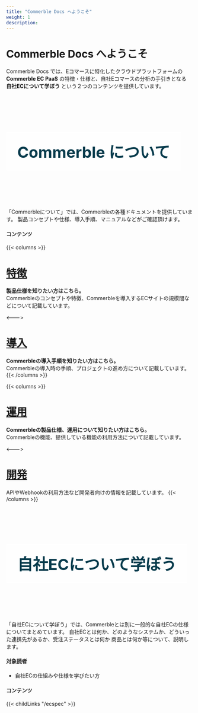 ```yaml
---
title: "Commerble Docs へようこそ"
weight: 1
description: 
---
```

# Commerble Docs へようこそ
Commerble Docs では、Eコマースに特化したクラウドプラットフォームの  **Commerble EC PaaS** の特徴・仕様と、自社Eコマースの分析の手引きとなる **自社ECについて学ぼう** という２つのコンテンツを提供しています。

<style>
.hero {
 width: 100%;
 padding: 70px 0;
 background-repeat:no-repeat;
 background-position : 50% 30%;
 background-size: cover;
}
.hero-span {
 display: inline-block;
 color: #073b4c;
 font-size: 2.6rem;
 font-weight: bold;
 padding: 20px 30px;
 border-top: 2px solid #fff;
 border-bottom: 2px solid #fff;
 background-color: rgba(255, 255, 255, 0.6);
}
</style>

<div class="hero" style="background-image:url('commerble_hero.jpeg')">
  <h2>
    <span class="hero-span">Commerble について</span>
  </h2>
</div>

「Commerbleについて」では、Commerbleの各種ドキュメントを提供しています。
製品コンセプトや仕様、導入手順、マニュアルなどがご確認頂けます。



#### コンテンツ

{{< columns >}}
# [特徴](./commerble/features)
**製品仕様を知りたい方はこちら。**  
Commerbleのコンセプトや特徴、Commerbleを導入するECサイトの規模間などについて記載しています。

<---> 

# [導入](./commerble/introduction)
**Commerbleの導入手順を知りたい方はこちら。**  
Commerbleの導入時の手順、プロジェクトの進め方について記載しています。
{{< /columns >}}

{{< columns >}}
# [運用](./commerble/management)
**Commerbleの製品仕様、運用について知りたい方はこちら。**  
Commerbleの機能、提供している機能の利用方法について記載しています。

<---> 

# [開発](./commerble/development)
APIやWebhookの利用方法など開発者向けの情報を記載しています。
{{< /columns >}}

<div class="hero" style="background-image:url('ecspec_hero.jpeg')">
  <h2 class="hero-title">
    <span class="hero-span">自社ECについて学ぼう</span>
  </h2>
</div>

「自社ECについて学ぼう」では、Commerbleとは別に一般的な自社ECの仕様についてまとめています。
自社ECとは何か、どのようなシステムか、どういった連携先があるか、受注ステータスとは何か
商品とは何か等について、説明します。

#### 対象読者
- 自社ECの仕組みや仕様を学びたい方

#### コンテンツ

{{< childLinks "/ecspec" >}}


